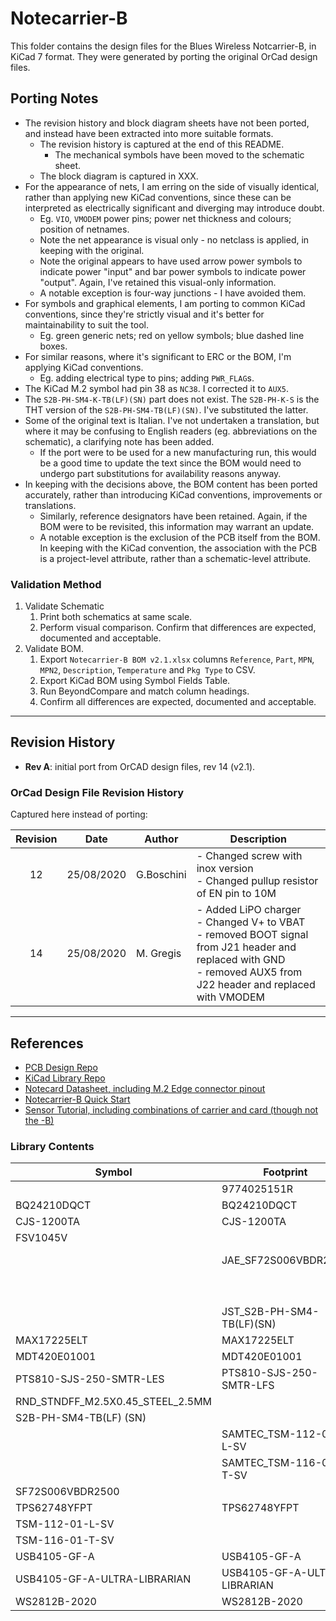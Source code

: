 # Notecarrier-B

This folder contains the design files for the Blues Wireless Notcarrier-B, in KiCad 7 format. They were generated by porting the original OrCad design files.


## Porting Notes

- The revision history and block diagram sheets have not been ported, and instead have been extracted into more suitable formats.
	- The revision history is captured at the end of this README.
		- The mechanical symbols have been moved to the schematic sheet.
	- The block diagram is captured in XXX.
- For the appearance of nets, I am erring on the side of visually identical, rather than applying new KiCad conventions, since these can be interpreted as electrically significant and diverging may introduce doubt.
	- Eg. `VIO`, `VMODEM` power pins; power net thickness and colours; position of netnames.
	- Note the net appearance is visual only - no netclass is applied, in keeping with the original.
	- Note the original appears to have used arrow power symbols to indicate power "input" and bar power symbols to indicate power "output". Again, I've retained this visual-only information.
	- A notable exception is four-way junctions - I have avoided them.
- For symbols and graphical elements, I am porting to common KiCad conventions, since they're strictly visual and it's better for maintainability to suit the tool.
	- Eg. green generic nets; red on yellow symbols; blue dashed line boxes.
- For similar reasons, where it's significant to ERC or the BOM, I'm applying KiCad conventions.
	- Eg. adding electrical type to pins; adding `PWR_FLAG`s.
- The KiCad M.2 symbol had pin 38 as `NC38`. I corrected it to `AUX5`.
- The `S2B-PH-SM4-K-TB(LF)(SN)` part does not exist. The `S2B-PH-K-S` is the THT version of the `S2B-PH-SM4-TB(LF)(SN)`. I've substituted the latter.
- Some of the original text is Italian. I've not undertaken a translation, but where it may be confusing to English readers (eg. abbreviations on the schematic), a clarifying note has been added.
	- If the port were to be used for a new manufacturing run, this would be a good time to update the text since the BOM would need to undergo part substitutions for availability reasons anyway.
- In keeping with the decisions above, the BOM content has been ported accurately, rather than introducing KiCad conventions, improvements or translations.
	- Similarly, reference designators have been retained. Again, if the BOM were to be revisited, this information may warrant an update.
	- A notable exception is the exclusion of the PCB itself from the BOM. In keeping with the KiCad convention, the association with the PCB is a project-level attribute, rather than a schematic-level attribute.

### Validation Method

1. Validate Schematic
	1. Print both schematics at same scale.
	2. Perform visual comparison. Confirm that differences are expected, documented and acceptable.
1. Validate BOM.
	1. Export `Notecarrier-B BOM v2.1.xlsx` columns `Reference`, `Part`, `MPN`, `MPN2`, `Description`, `Temperature` and `Pkg Type` to CSV.
	2. Export KiCad BOM using Symbol Fields Table.
	3. Run BeyondCompare and match column headings.
	4. Confirm all differences are expected, documented and acceptable.

---

## Revision History

- **Rev A**: initial port from OrCAD design files, rev 14 (v2.1).

### OrCad Design File Revision History

Captured here instead of porting:

| Revision |    Date    |   Author   | Description |
|:--------:| ---------- | ---------- | ----------- |
|    12    | 25/08/2020 | G.Boschini | - Changed screw with inox version<br/>- Changed pullup resistor of EN pin to 10M |
|    14    | 25/08/2020 | M. Gregis  | - Added LiPO charger<br/>- Changed V+ to VBAT<br/>- removed BOOT signal from J21 header and replaced with GND<br/>- removed AUX5 from J22 header and replaced with VMODEM |

---

## References

- [PCB Design Repo](https://github.com/blues/note-hardware/tree/master/Notecarrier-B)
- [KiCad Library Repo](https://github.com/blues/blues-kicad-lib)
- [Notecard Datasheet, including M.2 Edge connector pinout](https://dev.blues.io/hardware/notecard-datasheet/note-wbex-500/)
- [Notecarrier-B Quick Start](https://dev.blues.io/quickstart/notecard-quickstart/notecard-and-notecarrier-b/)
- [Sensor Tutorial, including combinations of carrier and card (though not the -B)](https://dev.blues.io/guides-and-tutorials/collecting-sensor-data/notecarrier-a/blues-wireless-swan/circuitpython/)

### Library Contents

| Symbol | Footprint | Model |
| ------ | --------- | ----- |
|        | 9774025151R | 9774025151R (rev1) |
| BQ24210DQCT | BQ24210DQCT | BQ24210DQCT |
| CJS-1200TA | CJS-1200TA | |
| FSV1045V | | |
|        | JAE_SF72S006VBDR2500 | K3D-SF72S006VBD-V1\_JAE\_Proprietary |
|        |                      | K3D-SF72S006VBD-V1-S |
|        | JST_S2B-PH-SM4-TB(LF)(SN) | |
| MAX17225ELT | MAX17225ELT | |
| MDT420E01001 | MDT420E01001 | mdt420e0x001_c3d |
| PTS810-SJS-250-SMTR-LES | PTS810-SJS-250-SMTR-LFS | PTS810SJG250SMTRLFS |
| RND\_STNDFF\_M2.5X0.45\_STEEL\_2.5MM | | |
| S2B-PH-SM4-TB(LF) (SN) | | S2B-PH-SM4-TB |
|        | SAMTEC_TSM-112-01-L-SV | |
|        | SAMTEC_TSM-116-01-T-SV | |
| SF72S006VBDR2500 | | |
| TPS62748YFPT | TPS62748YFPT | TPS62748YFPT v1 |
| TSM-112-01-L-SV | | TSM-112-01-L-SV |
| TSM-116-01-T-SV | | TSM-116-01-T-SV |
| USB4105-GF-A | USB4105-GF-A | |
| USB4105-GF-A-ULTRA-LIBRARIAN | USB4105-GF-A-ULTRA-LIBRARIAN | |
| WS2812B-2020 | WS2812B-2020 | ws2812b-2020 v1 |
